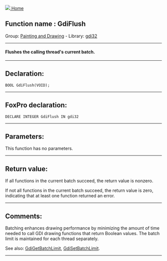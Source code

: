 [<img src="../../images/home.png"> Home ](https://github.com/VFPX/Win32API)  

## Function name : GdiFlush
Group: [Painting and Drawing](../../functions_group.md#Painting_and_Drawing)  -  Library: [gdi32](../../Libraries.md#gdi32)  
***  


#### Flushes the calling thread's current batch.
***  


## Declaration:
```foxpro  
BOOL GdiFlush(VOID);  
```  
***  


## FoxPro declaration:
```foxpro  
DECLARE INTEGER GdiFlush IN gdi32  
```  
***  


## Parameters:
This function has no parameters.  
***  


## Return value:
If all functions in the current batch succeed, the return value is nonzero.

If not all functions in the current batch succeed, the return value is zero, indicating that at least one function returned an error.
  
***  


## Comments:
Batching enhances drawing performance by minimizing the amount of time needed to call GDI drawing functions that return Boolean values. The batch limit is maintained for each thread separately.  
  
See also: [GdiGetBatchLimit](../gdi32/GdiGetBatchLimit.md), [GdiSetBatchLimit](../gdi32/GdiSetBatchLimit.md).  
  
***  

